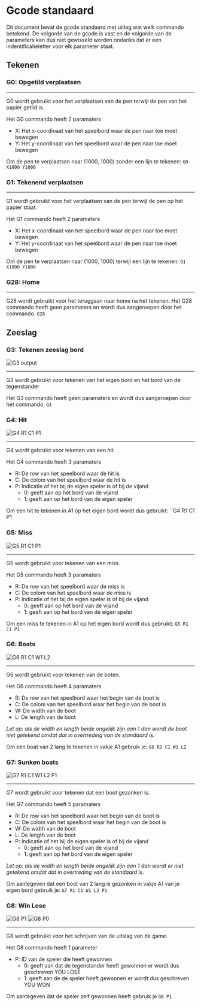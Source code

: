 # Gcode standaard

Dit document bevat de gcode standaard met uitleg wat welk commando betekend.
De volgorde van de gcode is vast en de volgorde van de parameters kan dus niet gewisseld worden ondanks dat er een indentificatieletter voor elk parameter staat.

## Tekenen

### G0: Opgetild verplaatsen

___
G0 wordt gebruikt voor het verplaatsen van de pen terwijl de pen van het papier getild is.

Het G0 commando heeft 2 paramaters

- X: Het x-coordinaat van het speelbord waar de pen naar toe moet bewegen
- Y: Het y-coordinaat van het speelbord waar de pen naar toe moet bewegen

Om de pen te verplaatsen naar (1000, 1000) zonder een lijn te tekenen:
``G0 X1000 Y1000``


### G1: Tekenend verplaatsen

___
G1 wordt gebruikt voor het verplaatsen van de pen terwijl de pen op het papier staat.

Het G1 commando heeft 2 paramaters

- X: Het x-coordinaat van het speelbord waar de pen naar toe moet bewegen
- Y: Het y-coordinaat van het speelbord waar de pen naar toe moet bewegen

Om de pen te verplaatsen naar (1000, 1000) terwijl een lijn te tekenen:
``G1 X1000 Y1000``

### G28: Home

___
G28 wordt gebruikt voor het teruggaan naar home na het tekenen.
Het G28 commando heeft geen paramaters en wordt dus aangeroepen door het commando.
``G28``

## Zeeslag

### G3: Tekenen zeeslag bord

![G3 output](Images/G3.bmp)
___
G3 wordt gebruikt voor tekenen van het eigen bord en het bord van de tegenstander

Het G3 commando heeft geen paramaters en wordt dus aangeroepen door het commando.
``G3``

### G4: Hit

![G4 R1 C1 P1](Images/G4.bmp)
___
G4 wordt gebruikt voor tekenen van een hit.

Het G4 commando heeft 3 paramaters

- R: De row van het speelbord waar de hit is
- C: De colom van het speelbord waar de hit is
- P: Indicatie of het bij de eigen speler is of bij de vijand
    - 0: geeft aan op het bord van de vijand
    - 1: geeft aan op het bord van de eigen speler

Om een hit te tekenen in A1 op het eigen bord wordt dus gebruikt:
``G4 R1 C1 P1`

### G5: Miss

![G5 R1 C1 P1](Images/G5.bmp)
___
G5 wordt gebruikt voor tekenen van een miss.

Het G5 commando heeft 3 paramaters

- R: De row van het speelbord waar de miss is
- C: De colom van het speelbord waar de miss is
- P: Indicatie of het bij de eigen speler is of bij de vijand
    - 0: geeft aan op het bord van de vijand
    - 1: geeft aan op het bord van de eigen speler

Om een miss te tekenen in A1 op het eigen bord wordt dus gebruikt:
``G5 R1 C1 P1``

### G6: Boats
![G6 R1 C1 W1 L2](Images/G6.bmp)

___
G6 wordt gebruikt voor tekenen van de boten.

Het G6 commando heeft 4 paramaters

- R: De row van het speelbord waar het begin van de boot is
- C: De colom van het speelbord waar het begin van de boot is
- W: De width van de boot
- L: De length van de boot

*Let op: als de width en length beide ongelijk zijn aan 1 dan wordt de boot niet getekend omdat dat in overtreding van de standaard is.*

Om een boat van 2 lang te tekenen in vakje A1 gebruik je: ``G6 R1 C1 W1 L2``


### G7: Sunken boats
![G7 R1 C1 W1 L2 P1](Images/G7.bmp)

___
G7 wordt gebruikt voor tekenen dat een boot gezonken is.

Het G7 commando heeft 5 paramaters

- R: De row van het speelbord waar het begin van de boot is
- C: De colom van het speelbord waar het begin van de boot is
- W: De width van de boot
- L: De length van de boot
- P: Indicatie of het bij de eigen speler is of bij de vijand
    - 0: geeft aan op het bord van de vijand
    - 1: geeft aan op het bord van de eigen speler

*Let op: als de width en length beide ongelijk zijn aan 1 dan wordt er niet getekend omdat dat in overtreding van de standaard is.*

Om aantegeven dat een boot van 2 lang is gezonken in vakje A1 van je eigen bord gebruik je: ``G7 R1 C1 W1 L2 P1``

### G8: Win Lose
![G8 P1](Images/G8W.bmp)
![G8 P0](Images/G8L.bmp)

___
G8 wordt gebruikt voor het schrijven van de uitslag van de game.

Het G8 commando heeft 1 parameter

- P: ID van de speler die heeft gewonnen
    - 0: geeft aan dat de tegenstander heeft gewonnen er wordt dus geschreven YOU LOSE
    - 1: geeft aan de de speler heeft gewonnen er wordt dus geschreven YOU WON

Om aantegeven dat de speler zelf gewonnen heeft gebruik je ``G8 P1``

